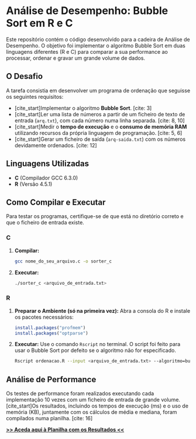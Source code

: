 # Análise de Desempenho: Bubble Sort em R e C

Este repositório contém o código desenvolvido para a cadeira de Análise de Desempenho. O objetivo foi implementar o algoritmo Bubble Sort em duas linguagens diferentes (R e C) para comparar a sua performance ao processar, ordenar e gravar um grande volume de dados.

## O Desafio

A tarefa consistia em desenvolver um programa de ordenação que seguisse os seguintes requisitos:

* [cite_start]Implementar o algoritmo **Bubble Sort**. [cite: 3]
* [cite_start]Ler uma lista de números a partir de um ficheiro de texto de entrada (`arq.txt`), com cada número numa linha separada. [cite: 8, 10]
* [cite_start]Medir o **tempo de execução** e o **consumo de memória RAM** utilizando recursos da própria linguagem de programação. [cite: 5, 6]
* [cite_start]Gerar um ficheiro de saída (`arq-saida.txt`) com os números devidamente ordenados. [cite: 12]

## Linguagens Utilizadas

* **C** (Compilador GCC 6.3.0)
* **R** (Versão 4.5.1)

## Como Compilar e Executar

Para testar os programas, certifique-se de que está no diretório correto e que o ficheiro de entrada existe.

### C

1.  **Compilar:**
    ```sh
    gcc nome_do_seu_arquivo.c -o sorter_c
    ```
2.  **Executar:**
    ```sh
    ./sorter_c <arquivo_de_entrada.txt>
    ```

### R

1.  **Preparar o Ambiente (só na primeira vez):**
    Abra a consola do R e instale os pacotes necessários:
    ```r
    install.packages("profmem")
    install.packages("optparse")
    ```
2.  **Executar:**
    Use o comando `Rscript` no terminal. O script foi feito para usar o Bubble Sort por defeito se o algoritmo não for especificado.
    ```sh
    Rscript ordenacao.R --input <arquivo_de_entrada.txt> --algoritmo=bubble
    ```

## Análise de Performance

Os testes de performance foram realizados executando cada implementação 10 vezes com um ficheiro de entrada de grande volume. [cite_start]Os resultados, incluindo os tempos de execução (ms) e o uso de memória (KB), juntamente com os cálculos de média e mediana, foram compilados numa planilha. [cite: 16]

**[>> Aceda aqui à Planilha com os Resultados <<](https://docs.google.com/spreadsheets/d/1fkrSHEmTAsYVdkSWE7Ih3QBBK8N4mZL6KxlJ-04RsDU/edit?usp=sharing)**